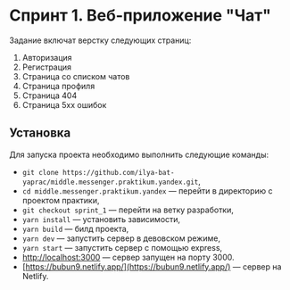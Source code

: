 # Спринт 1. Веб-приложение "Чат"

Задание включат верстку следующих страниц:

1. Авторизация
2. Регистрация
3. Страница со списком чатов
4. Страница профиля
5. Страница 404
6. Страница 5хх ошибок

## Установка

Для запуска проекта необходимо выполнить следующие команды:

- `git clone https://github.com/ilya-bat-yaprac/middle.messenger.praktikum.yandex.git`,
- `cd middle.messenger.praktikum.yandex` — перейти в директорию с проектом практики,
- `git checkout sprint_1` — перейти на ветку разработки,
- `yarn install` — установить зависимости,
- `yarn build` — билд проекта,
- `yarn dev` — запустить сервер в девовском режиме,
- `yarn start` — запустить сервер с помощью express,
- [http://localhost:3000](http://localhost:3000) — сервер запущен на порту 3000.
- [https://bubun9.netlify.app/](https://bubun9.netlify.app/) — сервер на Netlify.


